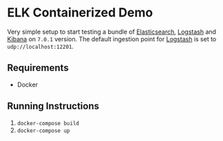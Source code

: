 # ELK Containerized Demo

Very simple setup to start testing a bundle of [Elasticsearch](https://www.elastic.co/products/elasticsearch), [Logstash](https://www.elastic.co/products/kibana) and [Kibana](https://www.elastic.co/products/logstash) on `7.0.1` version. The default ingestion point for [Logstash](https://www.elastic.co/products/kibana) is set to `udp://localhost:12201`.

## Requirements

- Docker

## Running Instructions

1. `docker-compose build`
2. `docker-compose up`
